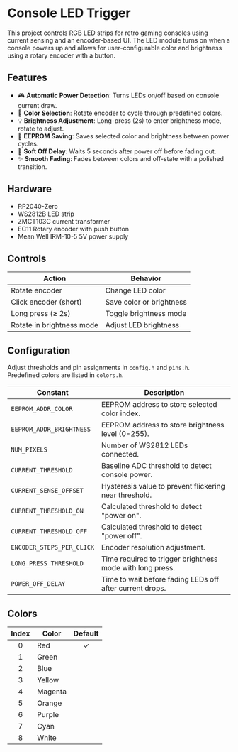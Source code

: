 # Console LED Trigger

This project controls RGB LED strips for retro gaming consoles using current sensing and an encoder-based UI. The LED module turns on when a console powers up and allows for user-configurable color and brightness using a rotary encoder with a button.

## Features

- 🎮 **Automatic Power Detection**: Turns LEDs on/off based on console current draw.
- 🌈 **Color Selection**: Rotate encoder to cycle through predefined colors.
- 💡 **Brightness Adjustment**: Long-press (2s) to enter brightness mode, rotate to adjust.
- 💾 **EEPROM Saving**: Saves selected color and brightness between power cycles.
- 🌙 **Soft Off Delay**: Waits 5 seconds after power off before fading out.
- ✨ **Smooth Fading**: Fades between colors and off-state with a polished transition.

## Hardware

- RP2040-Zero
- WS2812B LED strip
- ZMCT103C current transformer
- EC11 Rotary encoder with push button
- Mean Well IRM-10-5 5V power supply

## Controls

| Action                   | Behavior                      |
|--------------------------|-------------------------------|
| Rotate encoder           | Change LED color              |
| Click encoder (short)    | Save color or brightness      |
| Long press (≥ 2s)        | Toggle brightness mode        |
| Rotate in brightness mode| Adjust LED brightness         |

## Configuration

Adjust thresholds and pin assignments in `config.h` and `pins.h`.  
Predefined colors are listed in `colors.h`.

| Constant                  | Description                                               |
| ------------------------- | --------------------------------------------------------- |
| `EEPROM_ADDR_COLOR`       | EEPROM address to store selected color index.             |
| `EEPROM_ADDR_BRIGHTNESS`  | EEPROM address to store brightness level (0-255).         |
| `NUM_PIXELS`              | Number of WS2812 LEDs connected.                          |
| `CURRENT_THRESHOLD`       | Baseline ADC threshold to detect console power.           |
| `CURRENT_SENSE_OFFSET`    | Hysteresis value to prevent flickering near threshold.    |
| `CURRENT_THRESHOLD_ON`    | Calculated threshold to detect "power on".                |
| `CURRENT_THRESHOLD_OFF`   | Calculated threshold to detect "power off".               |
| `ENCODER_STEPS_PER_CLICK` | Encoder resolution adjustment.                            |
| `LONG_PRESS_THRESHOLD`    | Time required to trigger brightness mode with long press. |
| `POWER_OFF_DELAY`         | Time to wait before fading LEDs off after current drops.  |


## Colors
| Index | Color   | Default |
|:-----:| ------- |:-------:|
| 0     | Red     |    ✓    |
| 1     | Green   |         |
| 2     | Blue    |         |
| 3     | Yellow  |         |
| 4     | Magenta |         |
| 5     | Orange  |         |
| 6     | Purple  |         |
| 7     | Cyan    |         |
| 8     | White   |         |
